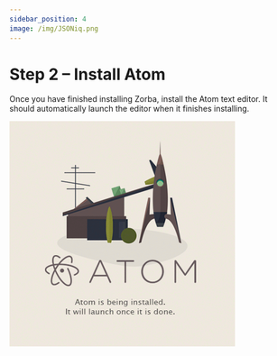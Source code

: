 ```yaml
---
sidebar_position: 4
image: /img/JSONiq.png
---
```


# Step 2 – Install Atom

Once you have finished installing Zorba, install the Atom text editor. It should automatically launch the editor when it finishes installing.

![Atom Installer](./img/atom-installer.png "Atom Installer")
